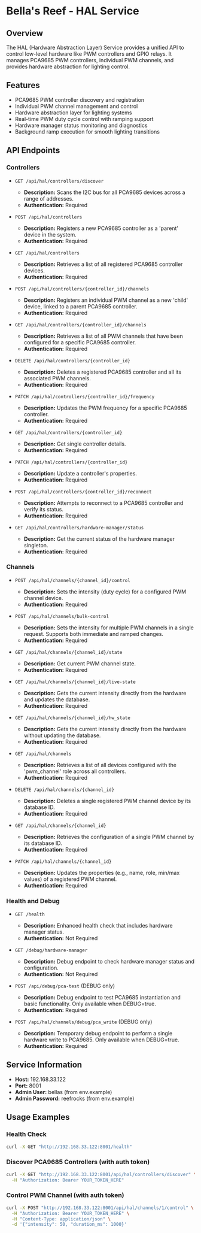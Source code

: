 # Bella's Reef - HAL Service

## Overview

The HAL (Hardware Abstraction Layer) Service provides a unified API to control low-level hardware like PWM controllers and GPIO relays. It manages PCA9685 PWM controllers, individual PWM channels, and provides hardware abstraction for lighting control.

## Features

- PCA9685 PWM controller discovery and registration
- Individual PWM channel management and control
- Hardware abstraction layer for lighting systems
- Real-time PWM duty cycle control with ramping support
- Hardware manager status monitoring and diagnostics
- Background ramp execution for smooth lighting transitions

## API Endpoints

### Controllers

- `GET /api/hal/controllers/discover`
  - **Description:** Scans the I2C bus for all PCA9685 devices across a range of addresses.
  - **Authentication:** Required

- `POST /api/hal/controllers`
  - **Description:** Registers a new PCA9685 controller as a 'parent' device in the system.
  - **Authentication:** Required

- `GET /api/hal/controllers`
  - **Description:** Retrieves a list of all registered PCA9685 controller devices.
  - **Authentication:** Required

- `POST /api/hal/controllers/{controller_id}/channels`
  - **Description:** Registers an individual PWM channel as a new 'child' device, linked to a parent PCA9685 controller.
  - **Authentication:** Required

- `GET /api/hal/controllers/{controller_id}/channels`
  - **Description:** Retrieves a list of all PWM channels that have been configured for a specific PCA9685 controller.
  - **Authentication:** Required

- `DELETE /api/hal/controllers/{controller_id}`
  - **Description:** Deletes a registered PCA9685 controller and all its associated PWM channels.
  - **Authentication:** Required

- `PATCH /api/hal/controllers/{controller_id}/frequency`
  - **Description:** Updates the PWM frequency for a specific PCA9685 controller.
  - **Authentication:** Required

- `GET /api/hal/controllers/{controller_id}`
  - **Description:** Get single controller details.
  - **Authentication:** Required

- `PATCH /api/hal/controllers/{controller_id}`
  - **Description:** Update a controller's properties.
  - **Authentication:** Required

- `POST /api/hal/controllers/{controller_id}/reconnect`
  - **Description:** Attempts to reconnect to a PCA9685 controller and verify its status.
  - **Authentication:** Required

- `GET /api/hal/controllers/hardware-manager/status`
  - **Description:** Get the current status of the hardware manager singleton.
  - **Authentication:** Required

### Channels

- `POST /api/hal/channels/{channel_id}/control`
  - **Description:** Sets the intensity (duty cycle) for a configured PWM channel device.
  - **Authentication:** Required

- `POST /api/hal/channels/bulk-control`
  - **Description:** Sets the intensity for multiple PWM channels in a single request. Supports both immediate and ramped changes.
  - **Authentication:** Required

- `GET /api/hal/channels/{channel_id}/state`
  - **Description:** Get current PWM channel state.
  - **Authentication:** Required

- `GET /api/hal/channels/{channel_id}/live-state`
  - **Description:** Gets the current intensity directly from the hardware and updates the database.
  - **Authentication:** Required

- `GET /api/hal/channels/{channel_id}/hw_state`
  - **Description:** Gets the current intensity directly from the hardware without updating the database.
  - **Authentication:** Required

- `GET /api/hal/channels`
  - **Description:** Retrieves a list of all devices configured with the 'pwm_channel' role across all controllers.
  - **Authentication:** Required

- `DELETE /api/hal/channels/{channel_id}`
  - **Description:** Deletes a single registered PWM channel device by its database ID.
  - **Authentication:** Required

- `GET /api/hal/channels/{channel_id}`
  - **Description:** Retrieves the configuration of a single PWM channel by its database ID.
  - **Authentication:** Required

- `PATCH /api/hal/channels/{channel_id}`
  - **Description:** Updates the properties (e.g., name, role, min/max values) of a registered PWM channel.
  - **Authentication:** Required

### Health and Debug

- `GET /health`
  - **Description:** Enhanced health check that includes hardware manager status.
  - **Authentication:** Not Required

- `GET /debug/hardware-manager`
  - **Description:** Debug endpoint to check hardware manager status and configuration.
  - **Authentication:** Not Required

- `POST /api/debug/pca-test` (DEBUG only)
  - **Description:** Debug endpoint to test PCA9685 instantiation and basic functionality. Only available when DEBUG=true.
  - **Authentication:** Required

- `POST /api/hal/channels/debug/pca_write` (DEBUG only)
  - **Description:** Temporary debug endpoint to perform a single hardware write to PCA9685. Only available when DEBUG=true.
  - **Authentication:** Required

## Service Information

- **Host:** 192.168.33.122
- **Port:** 8001
- **Admin User:** bellas (from env.example)
- **Admin Password:** reefrocks (from env.example)

## Usage Examples

### Health Check
```bash
curl -X GET "http://192.168.33.122:8001/health"
```

### Discover PCA9685 Controllers (with auth token)
```bash
curl -X GET "http://192.168.33.122:8001/api/hal/controllers/discover" \
  -H "Authorization: Bearer YOUR_TOKEN_HERE"
```

### Control PWM Channel (with auth token)
```bash
curl -X POST "http://192.168.33.122:8001/api/hal/channels/1/control" \
  -H "Authorization: Bearer YOUR_TOKEN_HERE" \
  -H "Content-Type: application/json" \
  -d '{"intensity": 50, "duration_ms": 1000}'
``` 